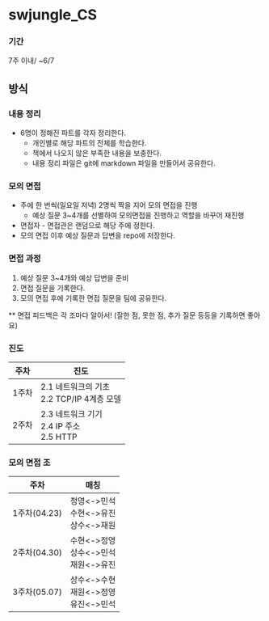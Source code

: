 # swjungle_CS
### 기간

7주 이내/ ~6/7

## 방식

### 내용 정리
- 6명이 정해진 파트를 각자 정리한다.
    - 개인별로 해당 파트의 전체를 학습한다.
    - 책에서 나오지 않은 부족한 내용을 보충한다.
    - 내용 정리 파일은 git에 markdown 파일을 만들어서 공유한다.

### 모의 면접
- 주에 한 번씩(일요일 저녁) 2명씩 짝을 지어 모의 면접을 진행
    - 예상 질문 3~4개를 선별하여 모의면접을 진행하고 역할을 바꾸어 재진행
- 면접자 - 면접관은 랜덤으로 해당 주에 정한다.
- 모의 면접 이후 예상 질문과 답변을 repo에 저장한다.

### 면접 과정
1. 예상 질문 3~4개와 예상 답변을 준비
2. 면접 질문을 기록한다.
3. 모의 면접 후에 기록한 면접 질문을 팀에 공유한다.

** 면접 피드백은 각 조마다 알아서! (잘한 점, 못한 점, 추가 질문 등등을 기록하면 좋아요)

### 진도
|주차|진도|
|---|---|
|1주차|2.1 네트워크의 기초<br>2.2 TCP/IP 4계층 모델|
|2주차|2.3 네트워크 기기<br>2.4 IP 주소<br>2.5 HTTP|


### 모의 면접 조
|주차|매칭|
|---|---|
|1주차(04.23)|정영<->민석<br>수현<->유진<br>상수<->재원
|2주차(04.30)|수현<->정영<br>상수<->민석<br>재원<->유진
|3주차(05.07)|상수<->수현<br>재원<->정영<br>유진<->민석
